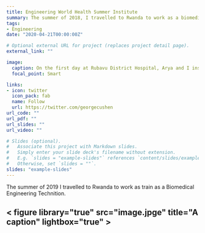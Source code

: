 ```yaml
---
title: Engineering World Health Summer Institute 
summary: The summer of 2018, I travelled to Rwanda to work as a biomedical engineering technician. 
tags:
- Engineering
date: "2020-04-21T00:00:00Z"

# Optional external URL for project (replaces project detail page).
external_link: ""

image:
  caption: On the first day at Rubavu District Hospital, Arya and I installed new whiteboards in Materninty. 
  focal_point: Smart

links:
- icon: twitter
  icon_pack: fab
  name: Follow
  url: https://twitter.com/georgecushen
url_code: ""
url_pdf: ""
url_slides: ""
url_video: ""

# Slides (optional).
#   Associate this project with Markdown slides.
#   Simply enter your slide deck's filename without extension.
#   E.g. `slides = "example-slides"` references `content/slides/example-slides.md`.
#   Otherwise, set `slides = ""`.
slides: "example-slides"
---
```


The summer of 2019 I travelled to Rwanda to work as train as a Biomedical Engineering Technition.

< figure library="true" src="image.jpge" title="A caption" lightbox="true" >
---

